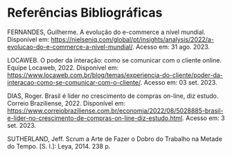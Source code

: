 # Referências Bibliográficas

FERNANDES, Guilherme. A evolução do e-commerce a nível mundial. Disponível em: https://nielseniq.com/global/pt/insights/analysis/2022/a-evolucao-do-e-commerce-a-nivel-mundial/. Acesso em: 31 ago. 2023.


LOCAWEB. O poder da interação: como se comunicar com o cliente online.  Equipe Locaweb, 2022. Disponível em: 
https://www.locaweb.com.br/blog/temas/experiencia-do-cliente/poder-da-interacao-como-se-comunicar-com-o-cliente/. Acesso em: 03 set. 2023.

DIAS, Roger. Brasil é líder no crescimento de compras on-line, diz estudo. Correio Braziliense, 2022. Disponível em: 
https://www.correiobraziliense.com.br/economia/2022/08/5028885-brasil-e-lider-no-crescimento-de-compras-on-line-diz-estudo.html. Acesso em: 3 set. 2023.



SUTHERLAND, Jeff. Scrum a Arte de Fazer o Dobro do Trabalho na Metade do Tempo. [S. l.]: Leya, 2014. 238 p.
